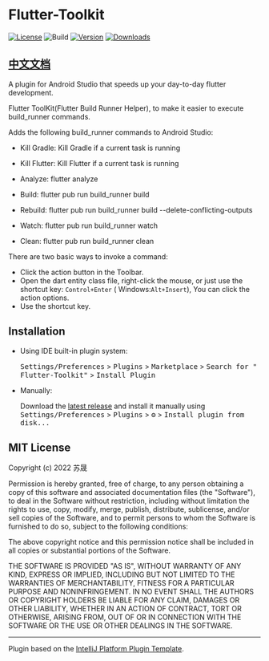 # Flutter-Toolkit

[![License](https://img.shields.io/badge/license-MIT-blue.svg)](https://opensource.org/licenses/MIT)
![Build](https://github.com/nEdAy/Flutter-Toolkit/workflows/Build/badge.svg)
[![Version](https://img.shields.io/jetbrains/plugin/v/14442-flutter-toolkit.svg)](https://plugins.jetbrains.com/plugin/14442-flutter-toolkit)
[![Downloads](https://img.shields.io/jetbrains/plugin/d/14442-flutter-toolkit.svg)](https://plugins.jetbrains.com/plugin/14442-flutter-toolkit)

## [中文文档](https://github.com/nEdAy/Flutter-Toolkit/blob/master/README_CN.md)

<!-- Plugin description -->
A plugin for Android Studio that speeds up your day-to-day flutter development.

Flutter ToolKit(Flutter Build Runner Helper), to make it easier to execute build_runner commands.

Adds the following build_runner commands to Android Studio:

- Kill Gradle: Kill Gradle if a current task is running
- Kill Flutter: Kill Flutter if a current task is running

- Analyze: flutter analyze
- Build: flutter pub run build_runner build
- Rebuild: flutter pub run build_runner build --delete-conflicting-outputs
- Watch: flutter pub run build_runner watch
- Clean: flutter pub run build_runner clean

There are two basic ways to invoke a command:

- Click the action button in the Toolbar.
- Open the dart entity class file, right-click the mouse, or just use the shortcut key: `Control+Enter` (
  Windows:`Alt+Insert`), You can click the action options.
- Use the shortcut key.

<!-- Plugin description end -->

## Installation

- Using IDE built-in plugin system:

  <kbd>Settings/Preferences</kbd> > <kbd>Plugins</kbd> > <kbd>Marketplace</kbd> > <kbd>Search for "
  Flutter-Toolkit"</kbd> >
  <kbd>Install Plugin</kbd>

- Manually:

  Download the [latest release](https://github.com/nEdAy/Flutter-Toolkit/releases/latest) and install it manually using
  <kbd>Settings/Preferences</kbd> > <kbd>Plugins</kbd> > <kbd>⚙️</kbd> > <kbd>Install plugin from disk...</kbd>

## MIT License

Copyright (c) 2022 苏晟

Permission is hereby granted, free of charge, to any person obtaining a copy of this software and associated
documentation files (the "Software"), to deal in the Software without restriction, including without limitation the
rights to use, copy, modify, merge, publish, distribute, sublicense, and/or sell copies of the Software, and to permit
persons to whom the Software is furnished to do so, subject to the following conditions:

The above copyright notice and this permission notice shall be included in all copies or substantial portions of the
Software.

THE SOFTWARE IS PROVIDED "AS IS", WITHOUT WARRANTY OF ANY KIND, EXPRESS OR IMPLIED, INCLUDING BUT NOT LIMITED TO THE
WARRANTIES OF MERCHANTABILITY, FITNESS FOR A PARTICULAR PURPOSE AND NONINFRINGEMENT. IN NO EVENT SHALL THE AUTHORS OR
COPYRIGHT HOLDERS BE LIABLE FOR ANY CLAIM, DAMAGES OR OTHER LIABILITY, WHETHER IN AN ACTION OF CONTRACT, TORT OR
OTHERWISE, ARISING FROM, OUT OF OR IN CONNECTION WITH THE SOFTWARE OR THE USE OR OTHER DEALINGS IN THE SOFTWARE.

---
Plugin based on the [IntelliJ Platform Plugin Template][template].

[template]: https://github.com/JetBrains/intellij-platform-plugin-template
